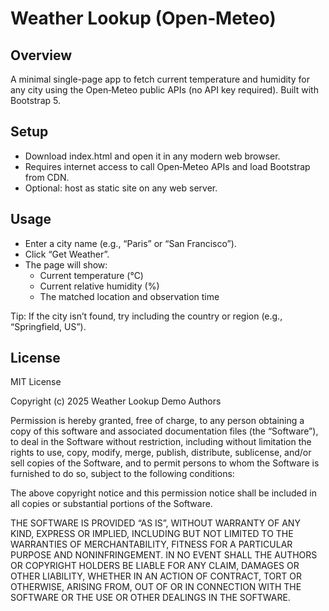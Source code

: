 # Weather Lookup (Open‑Meteo)

## Overview
A minimal single-page app to fetch current temperature and humidity for any city using the Open‑Meteo public APIs (no API key required). Built with Bootstrap 5.

## Setup
- Download index.html and open it in any modern web browser.
- Requires internet access to call Open‑Meteo APIs and load Bootstrap from CDN.
- Optional: host as static site on any web server.

## Usage
- Enter a city name (e.g., “Paris” or “San Francisco”).
- Click “Get Weather”.
- The page will show:
  - Current temperature (°C)
  - Current relative humidity (%)
  - The matched location and observation time

Tip: If the city isn’t found, try including the country or region (e.g., “Springfield, US”).

## License
MIT License

Copyright (c) 2025 Weather Lookup Demo Authors

Permission is hereby granted, free of charge, to any person obtaining a copy of this software and associated documentation files (the “Software”), to deal in the Software without restriction, including without limitation the rights to use, copy, modify, merge, publish, distribute, sublicense, and/or sell copies of the Software, and to permit persons to whom the Software is furnished to do so, subject to the following conditions:

The above copyright notice and this permission notice shall be included in all copies or substantial portions of the Software.

THE SOFTWARE IS PROVIDED “AS IS”, WITHOUT WARRANTY OF ANY KIND, EXPRESS OR IMPLIED, INCLUDING BUT NOT LIMITED TO THE WARRANTIES OF MERCHANTABILITY, FITNESS FOR A PARTICULAR PURPOSE AND NONINFRINGEMENT. IN NO EVENT SHALL THE AUTHORS OR COPYRIGHT HOLDERS BE LIABLE FOR ANY CLAIM, DAMAGES OR OTHER LIABILITY, WHETHER IN AN ACTION OF CONTRACT, TORT OR OTHERWISE, ARISING FROM, OUT OF OR IN CONNECTION WITH THE SOFTWARE OR THE USE OR OTHER DEALINGS IN THE SOFTWARE.